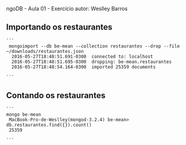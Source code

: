
ngoDB - Aula 01 - Exercício
autor: Weslley Barros

## Importando os restaurantes

    ```
     mongoimport --db be-mean --collection restaurantes --drop --file ~/downloads/restaurantes.json
      2016-05-27T18:48:51.691-0300	connected to: localhost
      2016-05-27T18:48:51.695-0300	dropping: be-mean.restaurantes
      2016-05-27T18:48:54.164-0300	imported 25359 documents

    ```

## Contando os restaurantes

    ```
    mongo be-mean
     MacBook-Pro-de-Weslley(mongod-3.2.4) be-mean> db.restaurantes.find({}).count()
     25359

    ```
